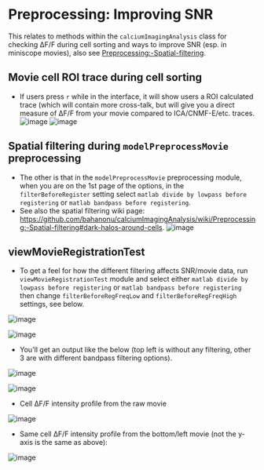 # Preprocessing: Improving SNR

This relates to methods within the `calciumImagingAnalysis` class for checking ΔF/F during cell sorting and ways to improve SNR (esp. in miniscope movies), also see [Preprocessing:-Spatial-filtering](../Preprocessing:-Spatial-filtering).

## Movie cell ROI trace during cell sorting
- If users press `r` while in the interface, it will show users a ROI calculated trace (which will contain more cross-talk, but will give you a direct measure of ΔF/F from your movie compared to ICA/CNMF-E/etc. traces.
![image](https://user-images.githubusercontent.com/5241605/52152675-0ffa7700-262c-11e9-9800-e53517cde869.png)
![image](https://user-images.githubusercontent.com/5241605/52152685-1a1c7580-262c-11e9-9beb-e47fa5ffeac9.png)

## Spatial filtering during `modelPreprocessMovie` preprocessing
- The other is that in the `modelPreprocessMovie` preprocessing module, when you are on the 1st page of the options, in the `filterBeforeRegister` setting select `matlab divide by lowpass before registering` or `matlab bandpass before registering`.
- See also the spatial filtering wiki page: https://github.com/bahanonu/calciumImagingAnalysis/wiki/Preprocessing:-Spatial-filtering#dark-halos-around-cells.
![image](https://user-images.githubusercontent.com/5241605/52152666-06710f00-262c-11e9-89fe-6f517632f384.png)

## viewMovieRegistrationTest
- To get a feel for how the different filtering affects SNR/movie data, run `viewMovieRegistrationTest` module and select either `matlab divide by lowpass before registering` or `matlab bandpass before registering` then change `filterBeforeRegFreqLow` and `filterBeforeRegFreqHigh` settings, see below.

![image](https://user-images.githubusercontent.com/5241605/52153165-cb6fdb00-262d-11e9-8c9f-8e7953c02eee.png)

![image](https://user-images.githubusercontent.com/5241605/52152814-a62e9d00-262c-11e9-99da-981377a4b7b9.png)

- You'll get an output like the below (top left is without any filtering, other 3 are with different bandpass filtering options).

![image](https://user-images.githubusercontent.com/5241605/52153455-f3137300-262e-11e9-9858-45445f44e7f5.png)

![image](https://user-images.githubusercontent.com/5241605/52153507-2d7d1000-262f-11e9-9662-182331b555c0.png)

- Cell ΔF/F intensity profile from the raw movie

![image](https://user-images.githubusercontent.com/5241605/52153427-d7a86800-262e-11e9-983f-fa3879adca9a.png)

- Same cell ΔF/F intensity profile from the bottom/left movie (not the y-axis is the same as above):

![image](https://user-images.githubusercontent.com/5241605/52153392-ba739980-262e-11e9-8750-04ef2c11861b.png)